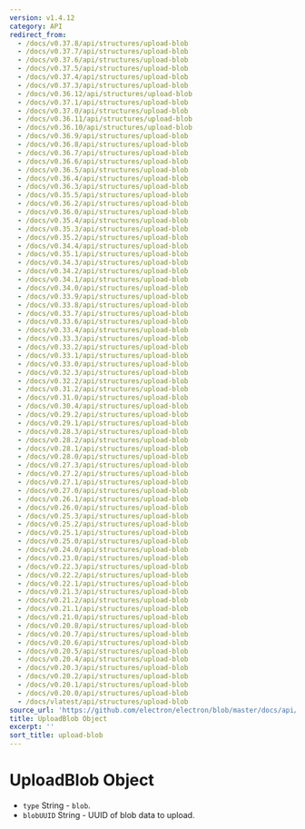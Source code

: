 ```yaml
---
version: v1.4.12
category: API
redirect_from:
  - /docs/v0.37.8/api/structures/upload-blob
  - /docs/v0.37.7/api/structures/upload-blob
  - /docs/v0.37.6/api/structures/upload-blob
  - /docs/v0.37.5/api/structures/upload-blob
  - /docs/v0.37.4/api/structures/upload-blob
  - /docs/v0.37.3/api/structures/upload-blob
  - /docs/v0.36.12/api/structures/upload-blob
  - /docs/v0.37.1/api/structures/upload-blob
  - /docs/v0.37.0/api/structures/upload-blob
  - /docs/v0.36.11/api/structures/upload-blob
  - /docs/v0.36.10/api/structures/upload-blob
  - /docs/v0.36.9/api/structures/upload-blob
  - /docs/v0.36.8/api/structures/upload-blob
  - /docs/v0.36.7/api/structures/upload-blob
  - /docs/v0.36.6/api/structures/upload-blob
  - /docs/v0.36.5/api/structures/upload-blob
  - /docs/v0.36.4/api/structures/upload-blob
  - /docs/v0.36.3/api/structures/upload-blob
  - /docs/v0.35.5/api/structures/upload-blob
  - /docs/v0.36.2/api/structures/upload-blob
  - /docs/v0.36.0/api/structures/upload-blob
  - /docs/v0.35.4/api/structures/upload-blob
  - /docs/v0.35.3/api/structures/upload-blob
  - /docs/v0.35.2/api/structures/upload-blob
  - /docs/v0.34.4/api/structures/upload-blob
  - /docs/v0.35.1/api/structures/upload-blob
  - /docs/v0.34.3/api/structures/upload-blob
  - /docs/v0.34.2/api/structures/upload-blob
  - /docs/v0.34.1/api/structures/upload-blob
  - /docs/v0.34.0/api/structures/upload-blob
  - /docs/v0.33.9/api/structures/upload-blob
  - /docs/v0.33.8/api/structures/upload-blob
  - /docs/v0.33.7/api/structures/upload-blob
  - /docs/v0.33.6/api/structures/upload-blob
  - /docs/v0.33.4/api/structures/upload-blob
  - /docs/v0.33.3/api/structures/upload-blob
  - /docs/v0.33.2/api/structures/upload-blob
  - /docs/v0.33.1/api/structures/upload-blob
  - /docs/v0.33.0/api/structures/upload-blob
  - /docs/v0.32.3/api/structures/upload-blob
  - /docs/v0.32.2/api/structures/upload-blob
  - /docs/v0.31.2/api/structures/upload-blob
  - /docs/v0.31.0/api/structures/upload-blob
  - /docs/v0.30.4/api/structures/upload-blob
  - /docs/v0.29.2/api/structures/upload-blob
  - /docs/v0.29.1/api/structures/upload-blob
  - /docs/v0.28.3/api/structures/upload-blob
  - /docs/v0.28.2/api/structures/upload-blob
  - /docs/v0.28.1/api/structures/upload-blob
  - /docs/v0.28.0/api/structures/upload-blob
  - /docs/v0.27.3/api/structures/upload-blob
  - /docs/v0.27.2/api/structures/upload-blob
  - /docs/v0.27.1/api/structures/upload-blob
  - /docs/v0.27.0/api/structures/upload-blob
  - /docs/v0.26.1/api/structures/upload-blob
  - /docs/v0.26.0/api/structures/upload-blob
  - /docs/v0.25.3/api/structures/upload-blob
  - /docs/v0.25.2/api/structures/upload-blob
  - /docs/v0.25.1/api/structures/upload-blob
  - /docs/v0.25.0/api/structures/upload-blob
  - /docs/v0.24.0/api/structures/upload-blob
  - /docs/v0.23.0/api/structures/upload-blob
  - /docs/v0.22.3/api/structures/upload-blob
  - /docs/v0.22.2/api/structures/upload-blob
  - /docs/v0.22.1/api/structures/upload-blob
  - /docs/v0.21.3/api/structures/upload-blob
  - /docs/v0.21.2/api/structures/upload-blob
  - /docs/v0.21.1/api/structures/upload-blob
  - /docs/v0.21.0/api/structures/upload-blob
  - /docs/v0.20.8/api/structures/upload-blob
  - /docs/v0.20.7/api/structures/upload-blob
  - /docs/v0.20.6/api/structures/upload-blob
  - /docs/v0.20.5/api/structures/upload-blob
  - /docs/v0.20.4/api/structures/upload-blob
  - /docs/v0.20.3/api/structures/upload-blob
  - /docs/v0.20.2/api/structures/upload-blob
  - /docs/v0.20.1/api/structures/upload-blob
  - /docs/v0.20.0/api/structures/upload-blob
  - /docs/vlatest/api/structures/upload-blob
source_url: 'https://github.com/electron/electron/blob/master/docs/api/structures/upload-blob.md'
title: UploadBlob Object
excerpt: ''
sort_title: upload-blob
---
```

# UploadBlob Object

*   `type` String - `blob`.
*   `blobUUID` String - UUID of blob data to upload.
